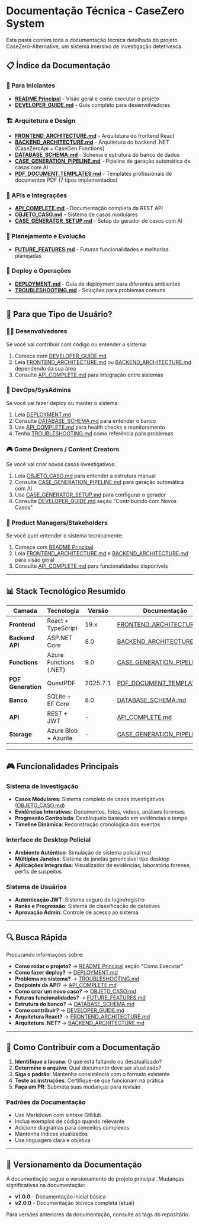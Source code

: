 # Documentação Técnica - CaseZero System

Esta pasta contém toda a documentação técnica detalhada do projeto CaseZero-Alternative, um sistema imersivo de investigação detetivesca.

## 📋 Índice da Documentação

### 🚀 Para Iniciantes
- **[README Principal](../README.md)** - Visão geral e como executar o projeto
- **[DEVELOPER_GUIDE.md](DEVELOPER_GUIDE.md)** - Guia completo para desenvolvedores

### 🏗️ Arquitetura e Design
- **[FRONTEND_ARCHITECTURE.md](FRONTEND_ARCHITECTURE.md)** - Arquitetura do frontend React
- **[BACKEND_ARCHITECTURE.md](BACKEND_ARCHITECTURE.md)** - Arquitetura do backend .NET (CaseZeroApi + CaseGen.Functions)
- **[DATABASE_SCHEMA.md](DATABASE_SCHEMA.md)** - Schema e estrutura do banco de dados
- **[CASE_GENERATION_PIPELINE.md](CASE_GENERATION_PIPELINE.md)** - Pipeline de geração automática de casos com AI
- **[PDF_DOCUMENT_TEMPLATES.md](PDF_DOCUMENT_TEMPLATES.md)** - Templates profissionais de documentos PDF (7 tipos implementados)

### 🔧 APIs e Integrações
- **[API_COMPLETE.md](API_COMPLETE.md)** - Documentação completa da REST API
- **[OBJETO_CASO.md](OBJETO_CASO.md)** - Sistema de casos modulares
- **[CASE_GENERATOR_SETUP.md](CASE_GENERATOR_SETUP.md)** - Setup do gerador de casos com AI

### 🚀 Planejamento e Evolução
- **[FUTURE_FEATURES.md](FUTURE_FEATURES.md)** - Futuras funcionalidades e melhorias planejadas

### 🚀 Deploy e Operações
- **[DEPLOYMENT.md](DEPLOYMENT.md)** - Guia de deployment para diferentes ambientes
- **[TROUBLESHOOTING.md](TROUBLESHOOTING.md)** - Soluções para problemas comuns

---

## 🎯 Para que Tipo de Usuário?

### 👨‍💻 Desenvolvedores
Se você vai contribuir com código ou entender o sistema:
1. Comece com [DEVELOPER_GUIDE.md](DEVELOPER_GUIDE.md)
2. Leia [FRONTEND_ARCHITECTURE.md](FRONTEND_ARCHITECTURE.md) ou [BACKEND_ARCHITECTURE.md](BACKEND_ARCHITECTURE.md) dependendo da sua área
3. Consulte [API_COMPLETE.md](API_COMPLETE.md) para integração entre sistemas

### 🔧 DevOps/SysAdmins
Se você vai fazer deploy ou manter o sistema:
1. Leia [DEPLOYMENT.md](DEPLOYMENT.md)
2. Consulte [DATABASE_SCHEMA.md](DATABASE_SCHEMA.md) para entender o banco
3. Use [API_COMPLETE.md](API_COMPLETE.md) para health checks e monitoramento
4. Tenha [TROUBLESHOOTING.md](TROUBLESHOOTING.md) como referência para problemas

### 🎮 Game Designers / Content Creators
Se você vai criar novos casos investigativos:
1. Leia [OBJETO_CASO.md](OBJETO_CASO.md) para entender a estrutura manual
2. Consulte [CASE_GENERATION_PIPELINE.md](CASE_GENERATION_PIPELINE.md) para geração automática com AI
3. Use [CASE_GENERATOR_SETUP.md](CASE_GENERATOR_SETUP.md) para configurar o gerador
4. Consulte [DEVELOPER_GUIDE.md](DEVELOPER_GUIDE.md) seção "Contribuindo com Novos Casos"

### 🏢 Product Managers/Stakeholders
Se você quer entender o sistema tecnicamente:
1. Comece com [README Principal](../README.md)
2. Leia [FRONTEND_ARCHITECTURE.md](FRONTEND_ARCHITECTURE.md) e [BACKEND_ARCHITECTURE.md](BACKEND_ARCHITECTURE.md) para visão geral
3. Consulte [API_COMPLETE.md](API_COMPLETE.md) para funcionalidades disponíveis

---

## 📊 Stack Tecnológico Resumido

| Camada | Tecnologia | Versão | Documentação |
|--------|------------|--------|--------------|
| **Frontend** | React + TypeScript | 19.x | [FRONTEND_ARCHITECTURE.md](FRONTEND_ARCHITECTURE.md) |
| **Backend API** | ASP.NET Core | 8.0 | [BACKEND_ARCHITECTURE.md](BACKEND_ARCHITECTURE.md) |
| **Functions** | Azure Functions (.NET) | 9.0 | [CASE_GENERATION_PIPELINE.md](CASE_GENERATION_PIPELINE.md) |
| **PDF Generation** | QuestPDF | 2025.7.1 | [PDF_DOCUMENT_TEMPLATES.md](PDF_DOCUMENT_TEMPLATES.md) |
| **Banco** | SQLite + EF Core | 8.0 | [DATABASE_SCHEMA.md](DATABASE_SCHEMA.md) |
| **API** | REST + JWT | - | [API_COMPLETE.md](API_COMPLETE.md) |
| **Storage** | Azure Blob + Azurite | - | [CASE_GENERATION_PIPELINE.md](CASE_GENERATION_PIPELINE.md) |

---

## 🎮 Funcionalidades Principais

### Sistema de Investigação
- **Casos Modulares**: Sistema completo de casos investigativos ([OBJETO_CASO.md](OBJETO_CASO.md))
- **Evidências Interativas**: Documentos, fotos, vídeos, análises forenses
- **Progressão Controlada**: Desbloqueio baseado em evidências e tempo
- **Timeline Dinâmica**: Reconstrução cronológica dos eventos

### Interface de Desktop Policial
- **Ambiente Autêntico**: Simulação de sistema policial real
- **Múltiplas Janelas**: Sistema de janelas gerenciável tipo desktop
- **Aplicações Integradas**: Visualizador de evidências, laboratório forense, perfis de suspeitos

### Sistema de Usuários
- **Autenticação JWT**: Sistema seguro de login/registro
- **Ranks e Progressão**: Sistema de classificação de detetives
- **Aprovação Admin**: Controle de acesso ao sistema

---

## 🔍 Busca Rápida

Procurando informações sobre:

- **Como rodar o projeto?** → [README Principal](../README.md) seção "Como Executar"
- **Como fazer deploy?** → [DEPLOYMENT.md](DEPLOYMENT.md)
- **Problema no sistema?** → [TROUBLESHOOTING.md](TROUBLESHOOTING.md)
- **Endpoints da API?** → [API_COMPLETE.md](API_COMPLETE.md)
- **Como criar um novo caso?** → [OBJETO_CASO.md](OBJETO_CASO.md)
- **Futuras funcionalidades?** → [FUTURE_FEATURES.md](FUTURE_FEATURES.md)
- **Estrutura do banco?** → [DATABASE_SCHEMA.md](DATABASE_SCHEMA.md)
- **Como contribuir?** → [DEVELOPER_GUIDE.md](DEVELOPER_GUIDE.md)
- **Arquitetura React?** → [FRONTEND_ARCHITECTURE.md](FRONTEND_ARCHITECTURE.md)
- **Arquitetura .NET?** → [BACKEND_ARCHITECTURE.md](BACKEND_ARCHITECTURE.md)

---

## 📝 Como Contribuir com a Documentação

1. **Identifique a lacuna**: O que está faltando ou desatualizado?
2. **Determine o arquivo**: Qual documento deve ser atualizado?
3. **Siga o padrão**: Mantenha consistência com o formato existente
4. **Teste as instruções**: Certifique-se que funcionam na prática
5. **Faça um PR**: Submeta suas mudanças para revisão

### Padrões da Documentação
- Use Markdown com sintaxe GitHub
- Inclua exemplos de código quando relevante
- Adicione diagramas para conceitos complexos
- Mantenha índices atualizados
- Use linguagem clara e objetiva

---

## 🔄 Versionamento da Documentação

A documentação segue o versionamento do projeto principal. Mudanças significativas na documentação:

- **v1.0.0** - Documentação inicial básica
- **v2.0.0** - Documentação técnica completa (atual)

Para versões anteriores da documentação, consulte as tags do repositório.